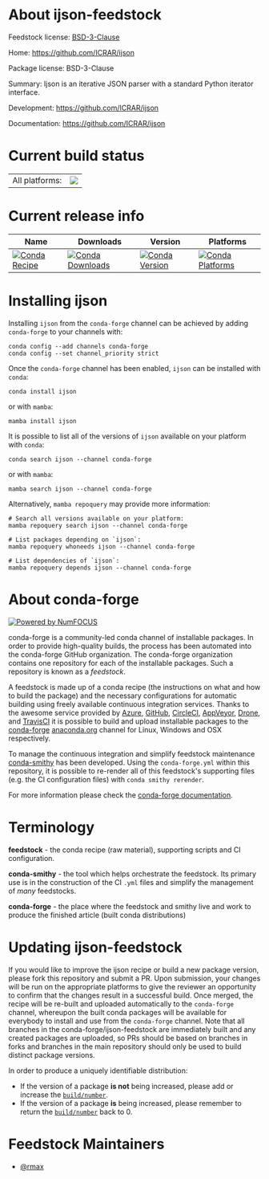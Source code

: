 About ijson-feedstock
=====================

Feedstock license: [BSD-3-Clause](https://github.com/conda-forge/ijson-feedstock/blob/main/LICENSE.txt)

Home: https://github.com/ICRAR/ijson

Package license: BSD-3-Clause

Summary: Ijson is an iterative JSON parser with a standard Python iterator interface.

Development: https://github.com/ICRAR/ijson

Documentation: https://github.com/ICRAR/ijson

Current build status
====================


<table><tr><td>All platforms:</td>
    <td>
      <a href="https://dev.azure.com/conda-forge/feedstock-builds/_build/latest?definitionId=5065&branchName=main">
        <img src="https://dev.azure.com/conda-forge/feedstock-builds/_apis/build/status/ijson-feedstock?branchName=main">
      </a>
    </td>
  </tr>
</table>

Current release info
====================

| Name | Downloads | Version | Platforms |
| --- | --- | --- | --- |
| [![Conda Recipe](https://img.shields.io/badge/recipe-ijson-green.svg)](https://anaconda.org/conda-forge/ijson) | [![Conda Downloads](https://img.shields.io/conda/dn/conda-forge/ijson.svg)](https://anaconda.org/conda-forge/ijson) | [![Conda Version](https://img.shields.io/conda/vn/conda-forge/ijson.svg)](https://anaconda.org/conda-forge/ijson) | [![Conda Platforms](https://img.shields.io/conda/pn/conda-forge/ijson.svg)](https://anaconda.org/conda-forge/ijson) |

Installing ijson
================

Installing `ijson` from the `conda-forge` channel can be achieved by adding `conda-forge` to your channels with:

```
conda config --add channels conda-forge
conda config --set channel_priority strict
```

Once the `conda-forge` channel has been enabled, `ijson` can be installed with `conda`:

```
conda install ijson
```

or with `mamba`:

```
mamba install ijson
```

It is possible to list all of the versions of `ijson` available on your platform with `conda`:

```
conda search ijson --channel conda-forge
```

or with `mamba`:

```
mamba search ijson --channel conda-forge
```

Alternatively, `mamba repoquery` may provide more information:

```
# Search all versions available on your platform:
mamba repoquery search ijson --channel conda-forge

# List packages depending on `ijson`:
mamba repoquery whoneeds ijson --channel conda-forge

# List dependencies of `ijson`:
mamba repoquery depends ijson --channel conda-forge
```


About conda-forge
=================

[![Powered by
NumFOCUS](https://img.shields.io/badge/powered%20by-NumFOCUS-orange.svg?style=flat&colorA=E1523D&colorB=007D8A)](https://numfocus.org)

conda-forge is a community-led conda channel of installable packages.
In order to provide high-quality builds, the process has been automated into the
conda-forge GitHub organization. The conda-forge organization contains one repository
for each of the installable packages. Such a repository is known as a *feedstock*.

A feedstock is made up of a conda recipe (the instructions on what and how to build
the package) and the necessary configurations for automatic building using freely
available continuous integration services. Thanks to the awesome service provided by
[Azure](https://azure.microsoft.com/en-us/services/devops/), [GitHub](https://github.com/),
[CircleCI](https://circleci.com/), [AppVeyor](https://www.appveyor.com/),
[Drone](https://cloud.drone.io/welcome), and [TravisCI](https://travis-ci.com/)
it is possible to build and upload installable packages to the
[conda-forge](https://anaconda.org/conda-forge) [anaconda.org](https://anaconda.org/)
channel for Linux, Windows and OSX respectively.

To manage the continuous integration and simplify feedstock maintenance
[conda-smithy](https://github.com/conda-forge/conda-smithy) has been developed.
Using the ``conda-forge.yml`` within this repository, it is possible to re-render all of
this feedstock's supporting files (e.g. the CI configuration files) with ``conda smithy rerender``.

For more information please check the [conda-forge documentation](https://conda-forge.org/docs/).

Terminology
===========

**feedstock** - the conda recipe (raw material), supporting scripts and CI configuration.

**conda-smithy** - the tool which helps orchestrate the feedstock.
                   Its primary use is in the construction of the CI ``.yml`` files
                   and simplify the management of *many* feedstocks.

**conda-forge** - the place where the feedstock and smithy live and work to
                  produce the finished article (built conda distributions)


Updating ijson-feedstock
========================

If you would like to improve the ijson recipe or build a new
package version, please fork this repository and submit a PR. Upon submission,
your changes will be run on the appropriate platforms to give the reviewer an
opportunity to confirm that the changes result in a successful build. Once
merged, the recipe will be re-built and uploaded automatically to the
`conda-forge` channel, whereupon the built conda packages will be available for
everybody to install and use from the `conda-forge` channel.
Note that all branches in the conda-forge/ijson-feedstock are
immediately built and any created packages are uploaded, so PRs should be based
on branches in forks and branches in the main repository should only be used to
build distinct package versions.

In order to produce a uniquely identifiable distribution:
 * If the version of a package **is not** being increased, please add or increase
   the [``build/number``](https://docs.conda.io/projects/conda-build/en/latest/resources/define-metadata.html#build-number-and-string).
 * If the version of a package **is** being increased, please remember to return
   the [``build/number``](https://docs.conda.io/projects/conda-build/en/latest/resources/define-metadata.html#build-number-and-string)
   back to 0.

Feedstock Maintainers
=====================

* [@rmax](https://github.com/rmax/)

